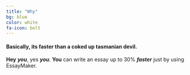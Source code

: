 ```yaml
---
title: "Why"
bg: blue
color: white
fa-icon: bolt
---
```


#### Basically, its faster than a coked up tasmanian devil.
**Hey** ***you***, yes ***you***. **You** can write an essay up to 30% ***faster*** just by using EssayMaker.
